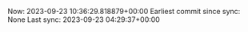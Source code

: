 Now: 2023-09-23 10:36:29.818879+00:00 Earliest commit since sync: None Last sync: 2023-09-23 04:29:37+00:00
